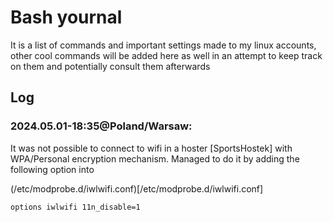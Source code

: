 # Bash yournal
It is a list of commands and important settings made to my linux accounts, other cool commands will be added here as well in an attempt to keep track on them and potentially consult them afterwards
## Log

### 2024.05.01-18:35@Poland/Warsaw:
 It was not possible to connect to wifi in a hoster [SportsHostek] with WPA/Personal encryption mechanism. Managed to do it by adding the following option into 

(/etc/modprobe.d/iwlwifi.conf)[/etc/modprobe.d/iwlwifi.conf]
```
options iwlwifi 11n_disable=1
```
